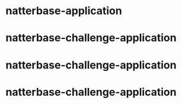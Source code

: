 # natterbase-application
# natterbase-challenge-application
# natterbase-challenge-application
# natterbase-challenge-application

